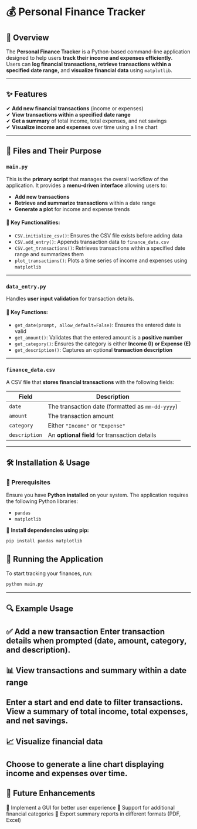 # 💰 Personal Finance Tracker

## 📌 Overview
The **Personal Finance Tracker** is a Python-based command-line application designed to help users **track their income and expenses efficiently**.  
Users can **log financial transactions, retrieve transactions within a specified date range,** and **visualize financial data** using `matplotlib`.

---

## ✨ Features
✔ **Add new financial transactions** (income or expenses)  
✔ **View transactions within a specified date range**  
✔ **Get a summary** of total income, total expenses, and net savings  
✔ **Visualize income and expenses** over time using a line chart  

---

## 📂 Files and Their Purpose

### `main.py`
This is the **primary script** that manages the overall workflow of the application. It provides a **menu-driven interface** allowing users to:  

- **Add new transactions**  
- **Retrieve and summarize transactions** within a date range  
- **Generate a plot** for income and expense trends  

#### 🔹 Key Functionalities:
- `CSV.initialize_csv()`: Ensures the CSV file exists before adding data  
- `CSV.add_entry()`: Appends transaction data to `finance_data.csv`  
- `CSV.get_transactions()`: Retrieves transactions within a specified date range and summarizes them  
- `plot_transactions()`: Plots a time series of income and expenses using `matplotlib`  

---

### `data_entry.py`
Handles **user input validation** for transaction details.  

#### 🔹 Key Functions:
- `get_date(prompt, allow_default=False)`: Ensures the entered date is valid  
- `get_amount()`: Validates that the entered amount is a **positive number**  
- `get_category()`: Ensures the category is either **Income (I) or Expense (E)**  
- `get_description()`: Captures an optional **transaction description**  

---

### `finance_data.csv`
A CSV file that **stores financial transactions** with the following fields:  

| Field      | Description |
|------------|------------|
| `date`       | The transaction date (formatted as `mm-dd-yyyy`) |
| `amount`     | The transaction amount |
| `category`   | Either `"Income"` or `"Expense"` |
| `description` | An **optional field** for transaction details |

---

## 🛠 Installation & Usage

### 🔹 Prerequisites  
Ensure you have **Python installed** on your system. The application requires the following Python libraries:  
- `pandas`
- `matplotlib`  

📌 **Install dependencies using pip:**  
```sh
pip install pandas matplotlib
```


## 🚀 Running the Application  
To start tracking your finances, run:  
```sh
python main.py
```
---

## 🔍 Example Usage
✅ Add a new transaction
Enter transaction details when prompted (date, amount, category, and description).
--

## 📊 View transactions and summary within a date range
Enter a start and end date to filter transactions.
View a summary of total income, total expenses, and net savings.
--
## 📈 Visualize financial data
Choose to generate a line chart displaying income and expenses over time.
--

## 🔮 Future Enhancements
🚀 Implement a GUI for better user experience
📂 Support for additional financial categories
📑 Export summary reports in different formats (PDF, Excel)
